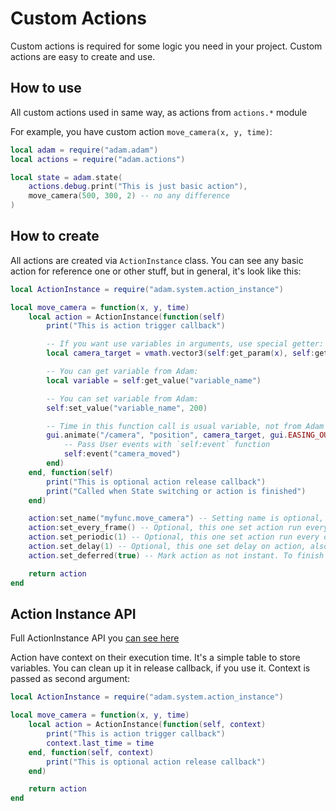 # Custom Actions

Custom actions is required for some logic you need in your project. Custom actions are easy to create and use.


## How to use

All custom actions used in same way, as actions from `actions.*` module

For example, you have custom action `move_camera(x, y, time)`:

```lua
local adam = require("adam.adam")
local actions = require("adam.actions")

local state = adam.state(
	actions.debug.print("This is just basic action"),
	move_camera(500, 300, 2) -- no any difference
)
```

## How to create

All actions are created via `ActionInstance` class. You can see any basic action for reference one or other stuff, but in general, it's look like this:

```lua
local ActionInstance = require("adam.system.action_instance")

local move_camera = function(x, y, time)
	local action = ActionInstance(function(self)
		print("This is action trigger callback")

		-- If you want use variables in arguments, use special getter:
		local camera_target = vmath.vector3(self:get_param(x), self:get_param(y), 0)

		-- You can get variable from Adam:
		local variable = self:get_value("variable_name")

		-- You can set variable from Adam:
		self:set_value("variable_name", 200)

		-- Time in this function call is usual variable, not from Adam Instance
		gui.animate("/camera", "position", camera_target, gui.EASING_OUTSINE, time, 0, function()
			-- Pass User events with `self:event` function
			self:event("camera_moved")
		end)
	end, function(self)
		print("This is optional action release callback")
		print("Called when State switching or action is finished")
	end)

	action:set_name("myfunc.move_camera") -- Setting name is optional, but recommended for debug stuff
	action:set_every_frame() -- Optional, this one set action run every frame, also set it as deferred action
	action.set_periodic(1) -- Optional, this one set action run every one second, also set it as deferred action
	action.set_delay(1) -- Optional, this one set delay on action, also set it as deferred action.
	action.set_deferred(true) -- Mark action as not instant. To finish it you should call `self:finish()`

	return action
end

```


## Action Instance API

Full ActionInstance API you [can see here](https://insality.github.io/defold-adam/modules/ActionInstance.html)

Action have context on their execution time. It's a simple table to store variables. You can clean up it in release callback, if you use it. Context is passed as second argument:

```lua
local ActionInstance = require("adam.system.action_instance")

local move_camera = function(x, y, time)
	local action = ActionInstance(function(self, context)
		print("This is action trigger callback")
		context.last_time = time
	end, function(self, context)
		print("This is optional action release callback")
	end)

	return action
end

```

